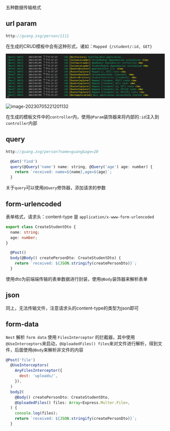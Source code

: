 五种数据传输格式

## url param

```js
http://guang.zxg/person/1111
```

在生成的CRUD模板中会有这种形式，诸如：`Mapped {/student/:id, GET} `

![image-20230705213836592](https://raw.githubusercontent.com/HRBully/Img/main/image-20230705213836592.png)

![image-20230705221201132](C:\Users\hogsk\AppData\Roaming\Typora\typora-user-images\image-20230705221201132.png)

在生成的模板文件中的`controller`内，使用`@Param`装饰器来将内部的`:id`注入到`controller`内部

## query

```js
http://guang.zxg/person?name=guang&age=20
```

```js
  @Get('find')
  query(@Query('name') name: string, @Query('age') age: number) {
    return `received: name=${name},age=${age}`;
  }
```

关于`query`可以使用`@Query`修饰器，添加请求的参数

## form-urlencoded

表单格式，请求头：content-type 是 `application/x-www-form-urlencoded`

```ts
export class CreateStudentDto {
  name: string;
  age: number;
}
```

```ts
  @Post()
  body(@Body() createPersonDto: CreateStudentDto) {
    return `received: ${JSON.stringify(createPersonDto)}`;
  }
```

使用dto为前端端传输的表单数据进行封装，使用`@Body`装饰器来解析表单

## json

同上，无法传输文件，注意请求头的content-type的类型为json即可

## form-data

`Nest` 解析 `form data` 使用 `FilesInterceptor` 的拦截器，其中使用`@UseInterceptors`来启动，`@UploadedFiles() files`来对文件进行解析，得到文件，后面使用`@Body`来解析非文件的内容

```js
@Post('file')
  @UseInterceptors(
    AnyFilesInterceptor({
      dest: 'uploads/',
    }),
  )
  body2(
    @Body() createPersonDto: CreateStudentDto,
    @UploadedFiles() files: Array<Express.Multer.File>,
  ) {
    console.log(files);
    return `received: ${JSON.stringify(createPersonDto)}`;
  }
```

